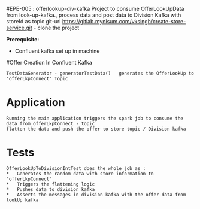 #EPE-005 : offerlookup-div-kafka
    Project to consume OfferLookUpData from look-up-kafka., process data and post data to Division Kafka with storeId as topic
    git-url	https://gitlab.mynisum.com/vksingh/create-store-service.git - clone the project
    
    


**Prerequisite:**
   *    Confluent kafka set up in machine
    
    
#Offer Creation In Confluent Kafka

    TestDataGenerator - generatorTestData()   generates the OfferLookUp to  "offerLkpConnect" Topic

# Application

    Running the main application triggers the spark job to consume the data from offerLkpConnect - topic
    flatten the data and push the offer to store topic / Division kafka
# Tests
    OfferLookUpToDivisionIntTest does the whole job as :
    *   Generates the random data with store information to "offerLkpConnect"
    *   Triggers the flattening logic
    *   Pushes data to division kafka
    *   Asserts the messages in division kafka with the offer data from lookUp kafka